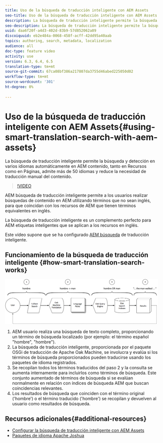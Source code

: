 ```yaml
---
title: Uso de la búsqueda de traducción inteligente con AEM Assets
seo-title: Uso de la búsqueda de traducción inteligente con AEM Assets
description: La búsqueda de traducción inteligente permite la búsqueda y detección en varios idiomas automáticamente en AEM contenido, tanto en Recursos como en Páginas, admite más de 50 idiomas y reduce la necesidad de traducción manual del contenido.
seo-description: La búsqueda de traducción inteligente permite la búsqueda y detección en varios idiomas automáticamente en AEM contenido, tanto en Recursos como en Páginas, admite más de 50 idiomas y reduce la necesidad de traducción manual del contenido.
uuid: daa6f20f-a4d3-402d-83b9-57d852062a89
discoiquuid: eb2e484a-0068-458f-acff-42dd95a40aab
topics: authoring, search, metadata, localization
audience: all
doc-type: feature video
activity: use
version: 6.3, 6.4, 6.5
translation-type: tm+mt
source-git-commit: 67ca08bf386a217807da3755d46abed225050d02
workflow-type: tm+mt
source-wordcount: '301'
ht-degree: 0%

---
```



# Uso de la búsqueda de traducción inteligente con AEM Assets{#using-smart-translation-search-with-aem-assets}

La búsqueda de traducción inteligente permite la búsqueda y detección en varios idiomas automáticamente en AEM contenido, tanto en Recursos como en Páginas, admite más de 50 idiomas y reduce la necesidad de traducción manual del contenido.

>[!VIDEO](https://video.tv.adobe.com/v/21297/?quality=9&learn=on)

AEM búsqueda de traducción inteligente permite a los usuarios realizar búsquedas de contenido en AEM utilizando términos que no sean inglés, para que coincidan con los recursos de AEM que tienen términos equivalentes en inglés.

La búsqueda de traducción inteligente es un complemento perfecto para AEM etiquetas inteligentes que se aplican a los recursos en inglés.

Este vídeo supone que se ha configurado [AEM búsqueda](smart-translation-search-technical-video-setup.md) de traducción inteligente.

## Funcionamiento de la búsqueda de traducción inteligente {#how-smart-translation-search-works}

![Diagrama de flujo de búsqueda de traducción inteligente](assets/smart-translation-search-flow.png)

1. AEM usuario realiza una búsqueda de texto completo, proporcionando un término de búsqueda localizado (por ejemplo: el término español &quot;hombre&quot;, &quot;hombre&quot;).
2. La búsqueda de traducción inteligente, proporcionada por el paquete OSGi de traducción de Apache Oak Machine, se involucra y evalúa si los términos de búsqueda proporcionados pueden traducirse usando los paquetes de idioma registrados.
3. Se recopilan todos los términos traducidos del paso 2 y la consulta se aumenta internamente para incluirlos como términos de búsqueda. Este conjunto aumentado de términos de búsqueda si se evalúan normalmente en relación con índices de búsqueda AEM que buscan coincidencias relevantes.
4. Los resultados de búsqueda que coinciden con el término original (&#39;hombre&#39;) o el término traducido (&#39;hombre&#39;) se recopilan y devuelven al usuario como resultados de búsqueda.

## Recursos adicionales{#additional-resources}

* [Configurar la búsqueda de traducción inteligente con AEM Assets](smart-translation-search-technical-video-setup.md)
* [Paquetes de idioma Apache Joshua](https://cwiki.apache.org/confluence/display/JOSHUA/Language+Packs)